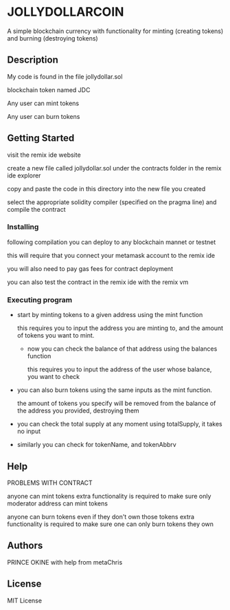 # JOLLYDOLLARCOIN

A simple blockchain currency with functionality for minting (creating tokens) and burning (destroying tokens)

## Description

My code is found in the file jollydollar.sol

blockchain token named JDC

Any user can mint tokens

Any user can burn tokens

## Getting Started

visit the remix ide website

create a new file called jollydollar.sol under the contracts folder in the remix ide explorer

copy and paste the code in this directory into the new file you created

select the appropriate solidity compiler (specified on the pragma line) and compile the contract

### Installing

following compilation you can deploy to any blockchain mannet or testnet

this will require that you connect your metamask account to the remix ide

you will also need to pay gas fees for contract deployment

you can also test the contract in the remix ide with the remix vm

### Executing program

* start by minting tokens to a given address using the mint function

    this requires you to input the address you are minting to, and the amount of tokens you want to mint.

  * now you can check the balance of that address using the balances function

    this requires you to input the address of the user whose balance, you want to check

* you can also burn tokens  using the same inputs as the mint function.

    the amount of tokens you specify will be removed from the balance of the address you provided, destroying them

* you can check the total supply at any moment using totalSupply, it takes no input

* similarly you can check for tokenName, and tokenAbbrv

## Help

PROBLEMS WITH CONTRACT

anyone can mint tokens 
extra functionality is required to make sure only moderator address can mint tokens

anyone can burn tokens even if they don't own those tokens
extra functionality is required to make sure one can only burn tokens they own

## Authors
PRINCE OKINE
with help from metaChris

## License
MIT License
